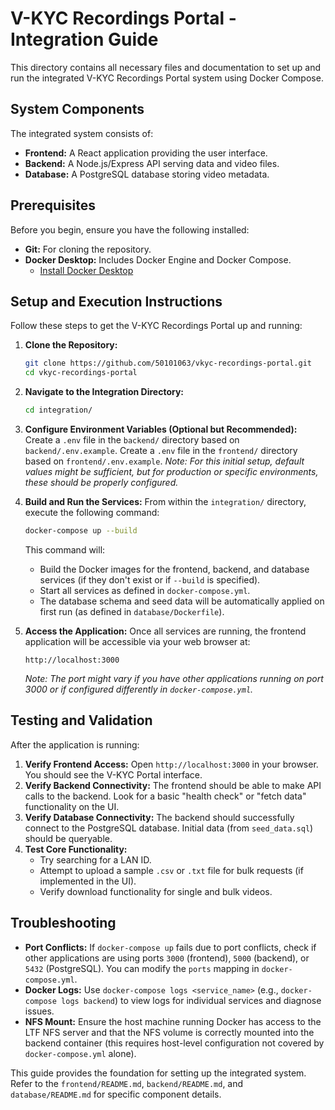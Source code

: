 # V-KYC Recordings Portal - Integration Guide

This directory contains all necessary files and documentation to set up and run the integrated V-KYC Recordings Portal system using Docker Compose.

## System Components

The integrated system consists of:
- **Frontend:** A React application providing the user interface.
- **Backend:** A Node.js/Express API serving data and video files.
- **Database:** A PostgreSQL database storing video metadata.

## Prerequisites

Before you begin, ensure you have the following installed:
- **Git:** For cloning the repository.
- **Docker Desktop:** Includes Docker Engine and Docker Compose.
  - [Install Docker Desktop](https://www.docker.com/products/docker-desktop)

## Setup and Execution Instructions

Follow these steps to get the V-KYC Recordings Portal up and running:

1.  **Clone the Repository:**
    ```bash
    git clone https://github.com/50101063/vkyc-recordings-portal.git
    cd vkyc-recordings-portal
    ```

2.  **Navigate to the Integration Directory:**
    ```bash
    cd integration/
    ```

3.  **Configure Environment Variables (Optional but Recommended):**
    Create a `.env` file in the `backend/` directory based on `backend/.env.example`.
    Create a `.env` file in the `frontend/` directory based on `frontend/.env.example`.
    *Note: For this initial setup, default values might be sufficient, but for production or specific environments, these should be properly configured.*

4.  **Build and Run the Services:**
    From within the `integration/` directory, execute the following command:
    ```bash
    docker-compose up --build
    ```
    This command will:
    -   Build the Docker images for the frontend, backend, and database services (if they don't exist or if `--build` is specified).
    -   Start all services as defined in `docker-compose.yml`.
    -   The database schema and seed data will be automatically applied on first run (as defined in `database/Dockerfile`).

5.  **Access the Application:**
    Once all services are running, the frontend application will be accessible via your web browser at:
    ```
    http://localhost:3000
    ```
    *Note: The port might vary if you have other applications running on port 3000 or if configured differently in `docker-compose.yml`.*

## Testing and Validation

After the application is running:

1.  **Verify Frontend Access:** Open `http://localhost:3000` in your browser. You should see the V-KYC Portal interface.
2.  **Verify Backend Connectivity:** The frontend should be able to make API calls to the backend. Look for a basic "health check" or "fetch data" functionality on the UI.
3.  **Verify Database Connectivity:** The backend should successfully connect to the PostgreSQL database. Initial data (from `seed_data.sql`) should be queryable.
4.  **Test Core Functionality:**
    -   Try searching for a LAN ID.
    -   Attempt to upload a sample `.csv` or `.txt` file for bulk requests (if implemented in the UI).
    -   Verify download functionality for single and bulk videos.

## Troubleshooting

-   **Port Conflicts:** If `docker-compose up` fails due to port conflicts, check if other applications are using ports `3000` (frontend), `5000` (backend), or `5432` (PostgreSQL). You can modify the `ports` mapping in `docker-compose.yml`.
-   **Docker Logs:** Use `docker-compose logs <service_name>` (e.g., `docker-compose logs backend`) to view logs for individual services and diagnose issues.
-   **NFS Mount:** Ensure the host machine running Docker has access to the LTF NFS server and that the NFS volume is correctly mounted into the backend container (this requires host-level configuration not covered by `docker-compose.yml` alone).

This guide provides the foundation for setting up the integrated system. Refer to the `frontend/README.md`, `backend/README.md`, and `database/README.md` for specific component details.